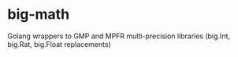 # big-math
Golang wrappers to GMP and MPFR multi-precision libraries (big.Int, big.Rat, big.Float replacements)
